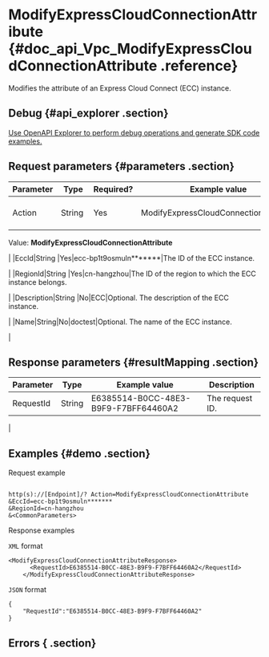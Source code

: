 # ModifyExpressCloudConnectionAttribute {#doc_api_Vpc_ModifyExpressCloudConnectionAttribute .reference}

Modifies the attribute of an Express Cloud Connect \(ECC\) instance.

## Debug {#api_explorer .section}

[Use OpenAPI Explorer to perform debug operations and generate SDK code examples.](https://api.aliyun.com/#product=Vpc&api=ModifyExpressCloudConnectionAttribute&type=RPC&version=2016-04-28)

## Request parameters {#parameters .section}

|Parameter|Type|Required?|Example value|Description|
|---------|----|---------|-------------|-----------|
|Action|String |Yes|ModifyExpressCloudConnectionAttribute|The name of this action.

 Value: **ModifyExpressCloudConnectionAttribute**

 |
|EccId|String |Yes|ecc-bp1t9osmuln\*\*\*\*\*\*\*|The ID of the ECC instance.

 |
|RegionId|String |Yes|cn-hangzhou|The ID of the region to which the ECC instance belongs.

 |
|Description|String |No|ECC|Optional. The description of the ECC instance.

 |
|Name|String|No|doctest|Optional. The name of the ECC instance.

 |

## Response parameters {#resultMapping .section}

|Parameter|Type|Example value|Description|
|---------|----|-------------|-----------|
|RequestId|String|E6385514-B0CC-48E3-B9F9-F7BFF64460A2|The request ID.

 |

## Examples {#demo .section}

Request example

``` {#request_demo}

http(s)://[Endpoint]/? Action=ModifyExpressCloudConnectionAttribute
&EccId=ecc-bp1t9osmuln*******
&RegionId=cn-hangzhou
&<CommonParameters>

```

Response examples

`XML` format

``` {#xml_return_success_demo}
<ModifyExpressCloudConnectionAttributeResponse>
	  <RequestId>E6385514-B0CC-48E3-B9F9-F7BFF64460A2</RequestId>
    </ModifyExpressCloudConnectionAttributeResponse>
```

`JSON` format

``` {#json_return_success_demo}
{
	"RequestId":"E6385514-B0CC-48E3-B9F9-F7BFF64460A2"
}
```

## Errors { .section}

